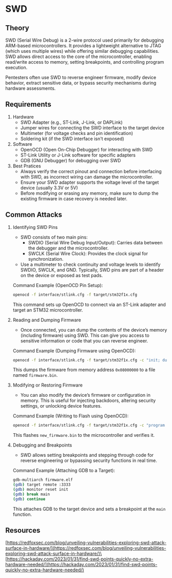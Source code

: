 # SWD

## **Theory**

SWD (Serial Wire Debug) is a 2-wire protocol used primarily for debugging ARM-based microcontrollers. It provides a lightweight alternative to JTAG (which uses multiple wires) while offering similar debugging capabilities. SWD allows direct access to the core of the microcontroller, enabling read/write access to memory, setting breakpoints, and controlling program execution.

Pentesters often use SWD to reverse engineer firmware, modify device behavior, extract sensitive data, or bypass security mechanisms during hardware assessments.

## **Requirements**

1. Hardware
   * SWD Adapter (e.g., ST-Link, J-Link, or DAPLink)
   * Jumper wires for connecting the SWD interface to the target device
   * Multimeter (for voltage checks and pin identification)
   * Soldering kit (if the SWD interface isn't exposed)
2. Software
   * OpenOCD (Open On-Chip Debugger) for interacting with SWD
   * ST-Link Utility or J-Link software for specific adapters
   * GDB (GNU Debugger) for debugging over SWD
3. Best Pratices
   * Always verify the correct pinout and connection before interfacing with SWD, as incorrect wiring can damage the microcontroller.
   * Ensure your SWD adapter supports the voltage level of the target device (usually 3.3V or 5V)
   * Before modifying or erasing any memory, make sure to dump the existing firmware in case recovery is needed later.

## **Common Attacks**

1.  Identifying SWD Pins

    * SWD consists of two main pins:
      * SWDIO (Serial Wire Debug Input/Output): Carries data between the debugger and the microcontroller.
      * SWCLK (Serial Wire Clock): Provides the clock signal for synchronization.
    * Use a multimeter to check continuity and voltage levels to identify SWDIO, SWCLK, and GND. Typically, SWD pins are part of a header on the device or exposed as test pads.

    Command Example (OpenOCD Pin Setup):

    ```bash
    openocd -f interface/stlink.cfg -f target/stm32f1x.cfg
    ```

    This command sets up OpenOCD to connect via an ST-Link adapter and target an STM32 microcontroller.
2.  Reading and Dumping Firmware

    * Once connected, you can dump the contents of the device’s memory (including firmware) using SWD. This can give you access to sensitive information or code that you can reverse engineer.

    Command Example (Dumping Firmware using OpenOCD):

    ```bash
    openocd -f interface/stlink.cfg -f target/stm32f1x.cfg -c "init; dump_image firmware.bin 0x08000000 0x10000; shutdown"
    ```

    This dumps the firmware from memory address `0x08000000` to a file named `firmware.bin`.
3.  Modifying or Restoring Firmware&#x20;

    * You can also modify the device’s firmware or configuration in memory. This is useful for injecting backdoors, altering security settings, or unlocking device features.

    Command Example (Writing to Flash using OpenOCD):

    ```bash
    openocd -f interface/stlink.cfg -f target/stm32f1x.cfg -c "program new_firmware.bin 0x08000000 verify reset exit"
    ```

    This flashes `new_firmware.bin` to the microcontroller and verifies it.
4.  Debugging and Breakpoints

    * SWD allows setting breakpoints and stepping through code for reverse engineering or bypassing security functions in real time.

    Command Example (Attaching GDB to a Target):

    ```bash
    gdb-multiarch firmware.elf
    (gdb) target remote :3333
    (gdb) monitor reset init
    (gdb) break main
    (gdb) continue
    ```

    This attaches GDB to the target device and sets a breakpoint at the `main` function.

## Resources

[https://redfoxsec.com/blog/unveiling-vulnerabilities-exploring-swd-attack-surface-in-hardware/](https://redfoxsec.com/blog/unveiling-vulnerabilities-exploring-swd-attack-surface-in-hardware/)\
[https://hackaday.com/2023/01/31/find-swd-points-quickly-no-extra-hardware-needed/](https://hackaday.com/2023/01/31/find-swd-points-quickly-no-extra-hardware-needed/)
